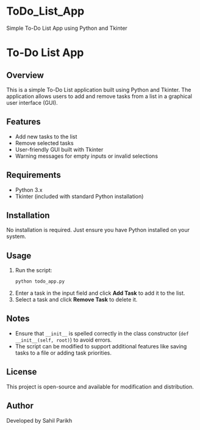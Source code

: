 # ToDo_List_App
Simple To-Do List App using Python and Tkinter

# To-Do List App

## Overview
This is a simple To-Do List application built using Python and Tkinter. The application allows users to add and remove tasks from a list in a graphical user interface (GUI).

## Features
- Add new tasks to the list
- Remove selected tasks
- User-friendly GUI built with Tkinter
- Warning messages for empty inputs or invalid selections

## Requirements
- Python 3.x
- Tkinter (included with standard Python installation)

## Installation
No installation is required. Just ensure you have Python installed on your system.

## Usage
1. Run the script:
   ```sh
   python todo_app.py
   ```
2. Enter a task in the input field and click **Add Task** to add it to the list.
3. Select a task and click **Remove Task** to delete it.

## Notes
- Ensure that `__init__` is spelled correctly in the class constructor (`def __init__(self, root)`) to avoid errors.
- The script can be modified to support additional features like saving tasks to a file or adding task priorities.

## License
This project is open-source and available for modification and distribution.

## Author
Developed by Sahil Parikh

